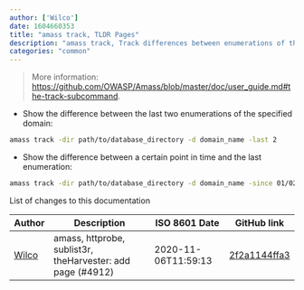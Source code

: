 ```yaml
---
author: ['Wilco']
date: 1604660353
title: "amass track, TLDR Pages"
description: "amass track, Track differences between enumerations of the same domain."
categories: "common"
---
```

> More information: <https://github.com/OWASP/Amass/blob/master/doc/user_guide.md#the-track-subcommand>.

- Show the difference between the last two enumerations of the specified domain:

```bash
amass track -dir path/to/database_directory -d domain_name -last 2
```

- Show the difference between a certain point in time and the last enumeration:

```bash
amass track -dir path/to/database_directory -d domain_name -since 01/02 15:04:05 2006 MST
```
List of changes to this documentation


Author | Description | ISO 8601 Date | GitHub link
------|-----|-----|-----
[Wilco](mailto:wilcovanbeijnum@gmail.com) | amass, httprobe, sublist3r, theHarvester: add page (#4912) | 2020-11-06T11:59:13 | [2f2a1144ffa3](https://github.com/tldr-pages/tldr/commit/2f2a1144ffa33fd43055c7cc7ef5c1b8d5ad224f)

